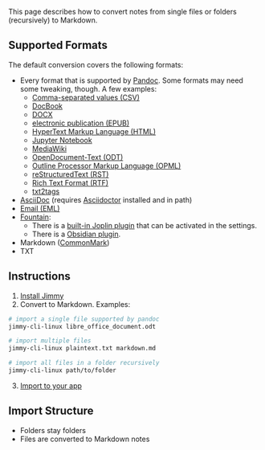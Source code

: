 This page describes how to convert notes from single files or folders (recursively) to Markdown.

## Supported Formats

The default conversion covers the following formats:

- Every format that is supported by [Pandoc](https://pandoc.org/). Some formats may need some tweaking, though. A few examples:
    - [Comma-separated values (CSV)](https://en.wikipedia.org/wiki/Comma-separated_values)
    - [DocBook](https://docbook.org/)
    - [DOCX](https://en.wikipedia.org/wiki/Office_Open_XML)
    - [electronic publication (EPUB)](https://www.w3.org/community/epub3/)
    - [HyperText Markup Language (HTML)](https://www.w3.org/html/)
    - [Jupyter Notebook](https://jupyter.org/)
    - [MediaWiki](https://www.mediawiki.org/wiki/Help:Formatting)
    - [OpenDocument-Text (ODT)](https://en.wikipedia.org/wiki/OpenDocument)
    - [Outline Processor Markup Language (OPML)](http://opml.org/)
    - [reStructuredText (RST)](https://docutils.sourceforge.io/rst.html)
    - [Rich Text Format (RTF)](https://en.wikipedia.org/wiki/Rich_Text_Format)
    - [txt2tags](https://txt2tags.org/)
- [AsciiDoc](https://docs.asciidoctor.org/asciidoc/latest/) (requires [Asciidoctor](https://asciidoctor.org/) installed and in path)
- [Email (EML)](https://en.wikipedia.org/wiki/Email#Filename_extensions)
- [Fountain](https://fountain.io/):
    - There is a [built-in Joplin plugin](https://joplinapp.org/help/apps/markdown/#markdown-plugins) that can be activated in the settings.
    - There is a [Obsidian plugin](https://github.com/Darakah/obsidian-fountain).
- Markdown ([CommonMark](https://commonmark.org/))
- TXT

## Instructions

1. [Install Jimmy](../index.md#installation)
2. Convert to Markdown. Examples:
```sh
# import a single file supported by pandoc
jimmy-cli-linux libre_office_document.odt

# import multiple files
jimmy-cli-linux plaintext.txt markdown.md

# import all files in a folder recursively
jimmy-cli-linux path/to/folder
```
3. [Import to your app](../import_instructions.md)

## Import Structure

- Folders stay folders
- Files are converted to Markdown notes
